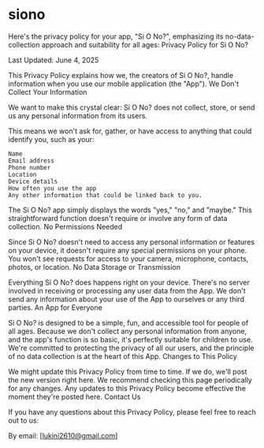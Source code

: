 # siono

Here's the privacy policy for your app, "Si O No?", emphasizing its no-data-collection approach and suitability for all ages:
Privacy Policy for Si O No?

Last Updated: June 4, 2025

This Privacy Policy explains how we, the creators of Si O No?, handle information when you use our mobile application (the "App").
We Don't Collect Your Information

We want to make this crystal clear: Si O No? does not collect, store, or send us any personal information from its users.

This means we won't ask for, gather, or have access to anything that could identify you, such as your:

    Name
    Email address
    Phone number
    Location
    Device details
    How often you use the app
    Any other information that could be linked back to you.

The Si O No? app simply displays the words "yes," "no," and "maybe." This straightforward function doesn't require or involve any form of data collection.
No Permissions Needed

Since Si O No? doesn't need to access any personal information or features on your device, it doesn't require any special permissions on your phone. You won't see requests for access to your camera, microphone, contacts, photos, or location.
No Data Storage or Transmission

Everything Si O No? does happens right on your device. There's no server involved in receiving or processing any user data from the App. We don't send any information about your use of the App to ourselves or any third parties.
An App for Everyone

Si O No? is designed to be a simple, fun, and accessible tool for people of all ages. Because we don't collect any personal information from anyone, and the app's function is so basic, it's perfectly suitable for children to use. We're committed to protecting the privacy of all our users, and the principle of no data collection is at the heart of this App.
Changes to This Policy

We might update this Privacy Policy from time to time. If we do, we'll post the new version right here. We recommend checking this page periodically for any changes. Any updates to this Privacy Policy become effective the moment they're posted here.
Contact Us

If you have any questions about this Privacy Policy, please feel free to reach out to us:

By email: [lukini2610@gmail.com]
